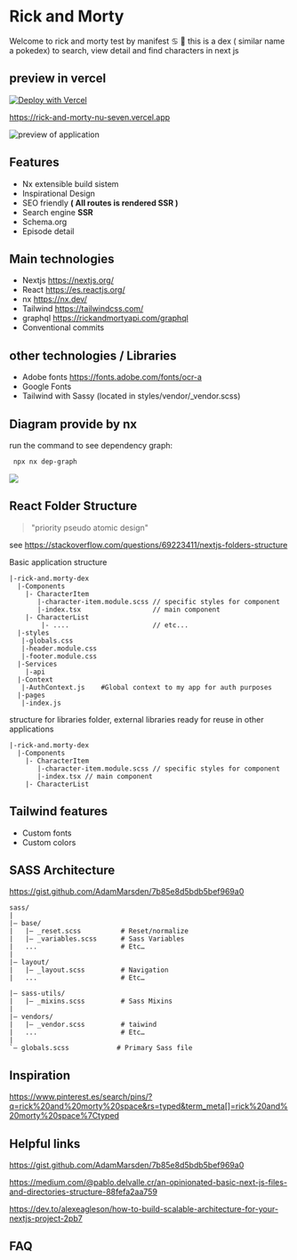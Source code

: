 # Rick and Morty 

Welcome to rick and morty test by manifest ♋ 🌙 this is a dex ( similar name a pokedex) to search, view detail and find characters in next js


## preview in vercel

<a href="https://vercel.com/new/clone?repository-url=https%3A%2F%2Fgithub.com%2FJSTeamX%2Frick-and-morty"><img src="https://vercel.com/button" alt="Deploy with Vercel"/></a>

https://rick-and-morty-nu-seven.vercel.app

![preview of application](https://i.imgur.com/Sn6qlIB.png)

## Features

- Nx extensible build sistem
- Inspirational Design
- SEO friendly **( All routes is rendered SSR )**
- Search engine **SSR** 
- Schema.org
- Episode detail 


## Main technologies

 - Nextjs https://nextjs.org/
 - React https://es.reactjs.org/
 - nx https://nx.dev/
 - Tailwind https://tailwindcss.com/
 - graphql https://rickandmortyapi.com/graphql
 - Conventional commits
 
## other technologies / Libraries

 - Adobe fonts https://fonts.adobe.com/fonts/ocr-a
 - Google Fonts
 - Tailwind with Sassy (located in styles/vendor/_vendor.scss)
 

## Diagram provide by nx

run the command to see dependency graph:

```bash
 npx nx dep-graph
```

![](https://i.imgur.com/3vtglJ2.png)

## React Folder Structure

> "priority pseudo atomic design"

see https://stackoverflow.com/questions/69223411/nextjs-folders-structure

Basic application structure

```
|-rick-and.morty-dex
  |-Components    
    |- CharacterItem
	   |-character-item.module.scss // specific styles for component
	   |-index.tsx 					// main component
    |- CharacterList 
	    |- ....						// etc...
  |-styles
   |-globals.css
   |-header.module.css
   |-footer.module.css
  |-Services
    |-api              
  |-Context
   |-AuthContext.js    #Global context to my app for auth purposes
  |-pages
   |-index.js
```

structure for libraries folder, external libraries ready for reuse in other applications

```
|-rick-and.morty-dex
  |-Components    
    |- CharacterItem
	   |-character-item.module.scss // specific styles for component
	   |-index.tsx // main component
    |- CharacterList 
```

## Tailwind features 

- Custom fonts
- Custom colors


## SASS Architecture

https://gist.github.com/AdamMarsden/7b85e8d5bdb5bef969a0

```
sass/
|
|– base/
|   |– _reset.scss       	# Reset/normalize
|   |– _variables.scss   	# Sass Variables
|   ...                  	# Etc…
|
|– layout/
|   |– _layout.scss  		# Navigation
|   ...                  	# Etc…

|– sass-utils/
|   |– _mixins.scss      	# Sass Mixins
|
|– vendors/
|   |– _vendor.scss   		# taiwind
|   ...                  	# Etc…
|
`– globals.scss            # Primary Sass file
```
## Inspiration

https://www.pinterest.es/search/pins/?q=rick%20and%20morty%20space&rs=typed&term_meta[]=rick%20and%20morty%20space%7Ctyped

## Helpful links

https://gist.github.com/AdamMarsden/7b85e8d5bdb5bef969a0

https://medium.com/@pablo.delvalle.cr/an-opinionated-basic-next-js-files-and-directories-structure-88fefa2aa759

https://dev.to/alexeagleson/how-to-build-scalable-architecture-for-your-nextjs-project-2pb7


## FAQ

